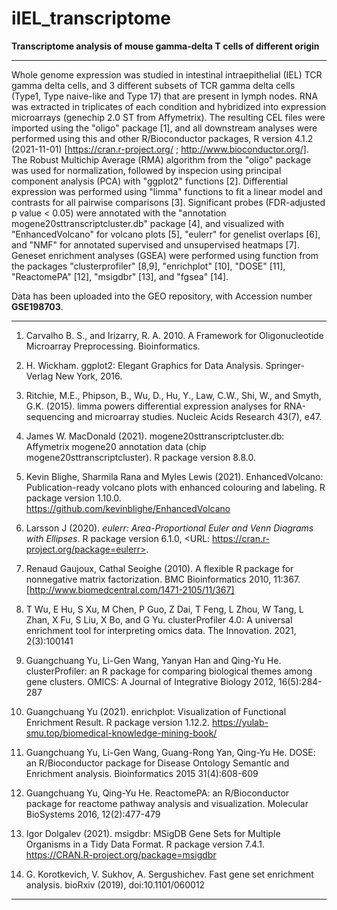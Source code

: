 # iIEL_transcriptome
**Transcriptome analysis of mouse gamma-delta T cells of different origin**


---------------------------------

Whole genome expression was studied in intestinal intraepithelial (IEL) TCR gamma delta cells, and 3 different subsets of TCR gamma delta cells (Type1,  Type naive-like and Type 17) that are present in lymph nodes. RNA was extracted in triplicates of each condition and hybridized into expression microarrays (genechip 2.0 ST from Affymetrix). The resulting CEL files were imported using the "oligo" package [1], and all downstream analyses were performed using this and other R/Bioconductor packages, R version 4.1.2 (2021-11-01) [https://cran.r-project.org/ ; http://www.bioconductor.org/]. The Robust Multichip Average (RMA) algorithm from the "oligo" package was used for normalization, followed by inspecion using principal component analysis (PCA) with "ggplot2" functions [2]. Differential expression was performed using "limma" functions to fit a linear model and contrasts for all pairwise comparisons [3]. Significant probes (FDR-adjusted p value < 0.05) were annotated with the "annotation mogene20sttranscriptcluster.db" package [4], and visualized with "EnhancedVolcano" for volcano plots [5], "eulerr" for genelist overlaps [6], and "NMF" for annotated supervised and unsupervised heatmaps [7]. Geneset enrichment analyses (GSEA) were performed using function from the packages "clusterprofiler" [8,9], "enrichplot" [10], "DOSE" [11], "ReactomePA" [12], "msigdbr" [13], and "fgsea" [14].

Data has been uploaded into the GEO repository, with Accession number **GSE198703**.

---------------------------------

1. Carvalho B. S., and Irizarry, R. A. 2010. A Framework for Oligonucleotide Microarray Preprocessing. Bioinformatics.

2. H. Wickham. ggplot2: Elegant Graphics for Data Analysis. Springer-Verlag New York, 2016.

3. Ritchie, M.E., Phipson, B., Wu, D., Hu, Y., Law, C.W., Shi, W., and Smyth, G.K. (2015). limma powers differential expression analyses for RNA-sequencing and microarray studies. Nucleic Acids Research 43(7), e47.

4. James W. MacDonald (2021). mogene20sttranscriptcluster.db: Affymetrix mogene20 annotation data (chip mogene20sttranscriptcluster). R package version 8.8.0.

5. Kevin Blighe, Sharmila Rana and Myles Lewis (2021). EnhancedVolcano: Publication-ready volcano plots with enhanced colouring and labeling. R package version 1.10.0. https://github.com/kevinblighe/EnhancedVolcano

6. Larsson J (2020). _eulerr: Area-Proportional Euler and Venn Diagrams with Ellipses_. R package version 6.1.0, <URL: https://cran.r-project.org/package=eulerr>.

7. Renaud Gaujoux, Cathal Seoighe (2010). A flexible R package for nonnegative matrix factorization. BMC Bioinformatics 2010, 11:367. [http://www.biomedcentral.com/1471-2105/11/367]

8. T Wu, E Hu, S Xu, M Chen, P Guo, Z Dai, T Feng, L Zhou, W Tang, L Zhan, X Fu, S Liu, X Bo, and G Yu. clusterProfiler 4.0: A universal enrichment tool for interpreting omics data. The Innovation. 2021, 2(3):100141

9. Guangchuang Yu, Li-Gen Wang, Yanyan Han and Qing-Yu He. clusterProfiler: an R package for comparing biological themes among gene clusters. OMICS: A Journal of Integrative Biology 2012, 16(5):284-287

10. Guangchuang Yu (2021). enrichplot: Visualization of Functional Enrichment Result. R package version 1.12.2. https://yulab-smu.top/biomedical-knowledge-mining-book/

11. Guangchuang Yu, Li-Gen Wang, Guang-Rong Yan, Qing-Yu He. DOSE: an R/Bioconductor package for Disease Ontology Semantic and Enrichment analysis. Bioinformatics 2015 31(4):608-609

12. Guangchuang Yu, Qing-Yu He. ReactomePA: an R/Bioconductor package for reactome pathway analysis and visualization. Molecular BioSystems 2016, 12(2):477-479

13. Igor Dolgalev (2021). msigdbr: MSigDB Gene Sets for Multiple Organisms in a Tidy Data Format. R package version 7.4.1. https://CRAN.R-project.org/package=msigdbr

14. G. Korotkevich, V. Sukhov, A. Sergushichev. Fast gene set enrichment analysis. bioRxiv (2019), doi:10.1101/060012

---------------------------------

